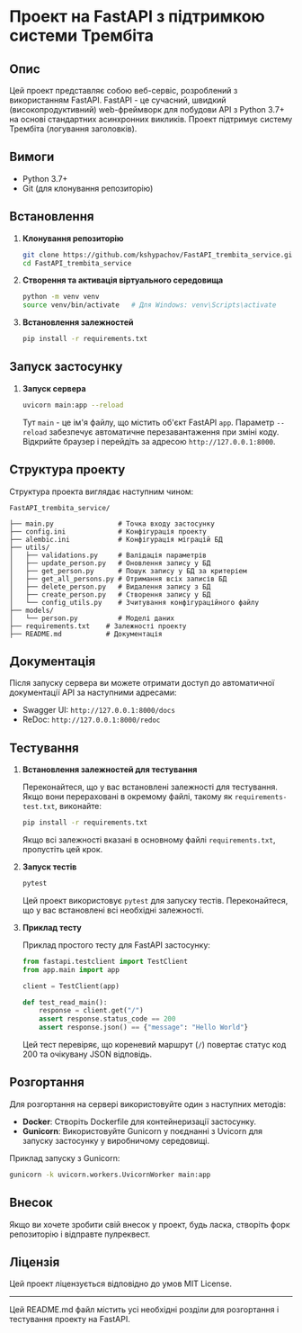 # Проект на FastAPI з підтримкою системи Трембіта

## Опис

Цей проект представляє собою веб-сервіс, розроблений з використанням FastAPI. FastAPI - це сучасний, швидкий (високопродуктивний) web-фреймворк для побудови API з Python 3.7+ на основі стандартних асинхронних викликів. Проект підтримує систему Трембіта (логування заголовків). 

## Вимоги

- Python 3.7+
- Git (для клонування репозиторію)

## Встановлення

1. **Клонування репозиторію**

   ```bash
   git clone https://github.com/kshypachov/FastAPI_trembita_service.git
   cd FastAPI_trembita_service
   ```

2. **Створення та активація віртуального середовища**

   ```bash
   python -m venv venv
   source venv/bin/activate   # Для Windows: venv\Scripts\activate
   ```

3. **Встановлення залежностей**

   ```bash
   pip install -r requirements.txt
   ```

## Запуск застосунку

1. **Запуск сервера**

   ```bash
   uvicorn main:app --reload
   ```

   Тут `main` - це ім'я файлу, що містить об'єкт FastAPI `app`. Параметр `--reload` забезпечує автоматичне перезавантаження при зміні коду. Відкрийте браузер і перейдіть за адресою `http://127.0.0.1:8000`.

## Структура проекту

Структура проекта виглядає наступним чином:

```
FastAPI_trembita_service/

├── main.py                # Точка входу застосунку
├── config.ini             # Конфігурація проекту
├── alembic.ini            # Конфігурація міграцій БД
├── utils/
│   ├── validations.py     # Валідація параметрів
│   ├── update_person.py   # Оновлення запису у БД
│   ├── get_person.py      # Пошук запису у БД за критеріем
│   ├── get_all_persons.py # Отримання всіх записів БД
│   ├── delete_person.py   # Видалення запису з БД
│   ├── create_person.py   # Створення запису у БД
│   └── config_utils.py    # Зчитування конфігураційного файлу
├── models/
│   └── person.py          # Моделі даних
├── requirements.txt    # Залежності проекту
├── README.md           # Документація
```

## Документація

Після запуску сервера ви можете отримати доступ до автоматичної документації API за наступними адресами:
- Swagger UI: `http://127.0.0.1:8000/docs`
- ReDoc: `http://127.0.0.1:8000/redoc`

## Тестування

1. **Встановлення залежностей для тестування**

   Переконайтеся, що у вас встановлені залежності для тестування. Якщо вони перераховані в окремому файлі, такому як `requirements-test.txt`, виконайте:

   ```bash
   pip install -r requirements.txt
   ```

   Якщо всі залежності вказані в основному файлі `requirements.txt`, пропустіть цей крок.

2. **Запуск тестів**

   ```bash
   pytest
   ```

   Цей проект використовує `pytest` для запуску тестів. Переконайтеся, що у вас встановлені всі необхідні залежності.

3. **Приклад тесту**

   Приклад простого тесту для FastAPI застосунку:

   ```python
   from fastapi.testclient import TestClient
   from app.main import app

   client = TestClient(app)

   def test_read_main():
       response = client.get("/")
       assert response.status_code == 200
       assert response.json() == {"message": "Hello World"}
   ```

   Цей тест перевіряє, що кореневий маршрут (`/`) повертає статус код 200 та очікувану JSON відповідь.

## Розгортання

Для розгортання на сервері використовуйте один з наступних методів:

- **Docker**: Створіть Dockerfile для контейнеризації застосунку.
- **Gunicorn**: Використовуйте Gunicorn у поєднанні з Uvicorn для запуску застосунку у виробничому середовищі.

Приклад запуску з Gunicorn:

```bash
gunicorn -k uvicorn.workers.UvicornWorker main:app
```

## Внесок

Якщо ви хочете зробити свій внесок у проект, будь ласка, створіть форк репозиторію і відправте пулреквест.

## Ліцензія

Цей проект ліцензується відповідно до умов MIT License.

---

Цей README.md файл містить усі необхідні розділи для розгортання і тестування проекту на FastAPI.